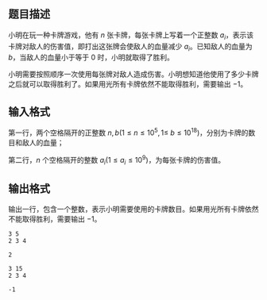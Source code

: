 ## 题目描述

小明在玩一种卡牌游戏，他有 $n$ 张卡牌，每张卡牌上写着一个正整数 $a_i$，表示该卡牌对敌人的伤害值，即打出这张牌会使敌人的血量减少 $a_i$。已知敌人的血量为 $b$，当敌人的血量小于等于 $0$ 时，小明就取得了胜利。

小明需要按照顺序一次使用每张牌对敌人造成伤害。小明想知道他使用了多少卡牌之后就可以取得胜利了。如果用光所有卡牌依然不能取得胜利，需要输出 $-1$。

## 输入格式

第一行，两个空格隔开的正整数 $n,b(1 \le n \le 10^5,1 \le \ b \le 10^{18})$，分别为卡牌的数目和敌人的血量；

第二行，$n$ 个空格隔开的整数 $a_i(1 \le a_i \le 10^9)​$，为每张卡牌的伤害值。

## 输出格式

输出一行，包含一个整数，表示小明需要使用的卡牌数目。如果用光所有卡牌依然不能取得胜利，需要输出 $-1$。

```input1
3 5 
2 3 4
```

```output1
2
```

```input2
3 15 
2 3 4
```

```output2
-1
```

